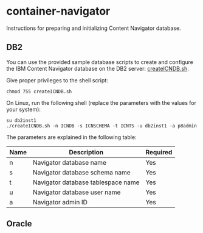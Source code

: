 # container-navigator
Instructions for preparing and initializing Content Navigator database.

## DB2

You can use the provided sample database scripts to create and configure the IBM Content Navigator database on the DB2 server: [createICNDB.sh](https://github.com/ibm-ecm/container-navigator/blob/master/resources/createICNDB.sh). <br>

Give proper privileges to the shell script:  
```
chmod 755 createICNDB.sh
```

On Linux, run the following shell (replace the parameters with the values for your system):  
```
su db2inst1
./createICNDB.sh -n ICNDB -s ICNSCHEMA -t ICNTS -u db2inst1 -a p8admin
```
The parameters are explained in the following table:

Name | Description | Required | 
------------ | ------------- | ------------- | 
n | Navigator database name | Yes | 
s | Navigator database schema name | Yes | 
t | Navigator database tablespace name | Yes | 
u | Navigator database user name | Yes | 
a | Navigator admin ID | Yes | 

## Oracle

